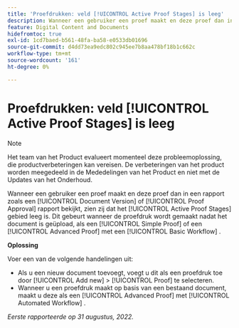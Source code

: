 ```yaml
---
title: 'Proefdrukken: veld [!UICONTROL Active Proof Stages] is leeg'
description: Wanneer een gebruiker een proef maakt en deze proef dan in een rapport zoals een [!UICONTROL Document Version] of [!UICONTROL Proof Approval] rapport bekijkt, zien zij dat het [!UICONTROL Active Proof Stages] gebied leeg is. Dit gebeurt wanneer de proefdruk wordt gemaakt nadat het document is geüpload, als een [!UICONTROL Simple Proof] of een [!UICONTROL Advanced Proof] met een [!UICONTROL Basic Workflow] .
feature: Digital Content and Documents
hidefromtoc: true
exl-id: 1cd7baed-b561-48fa-ba58-e0533db01696
source-git-commit: d4dd73ea9edc802c945ee7b8aa478bf18b1c662c
workflow-type: tm+mt
source-wordcount: '161'
ht-degree: 0%

---
```


# Proefdrukken: veld [!UICONTROL Active Proof Stages] is leeg

<!--Requested article. This Known Issue is on the TOC for both Workfront and Workfront Proof.-->

>[!NOTE]
>
>Het team van het Product evalueert momenteel deze probleemoplossing, die productverbeteringen kan vereisen. De verbeteringen van het product worden meegedeeld in de Mededelingen van het Product en niet met de Updates van het Onderhoud.

Wanneer een gebruiker een proef maakt en deze proef dan in een rapport zoals een [!UICONTROL Document Version] of [!UICONTROL Proof Approval] rapport bekijkt, zien zij dat het [!UICONTROL Active Proof Stages] gebied leeg is. Dit gebeurt wanneer de proefdruk wordt gemaakt nadat het document is geüpload, als een [!UICONTROL Simple Proof] of een [!UICONTROL Advanced Proof] met een [!UICONTROL Basic Workflow] .

**Oplossing**

Voer een van de volgende handelingen uit:

* Als u een nieuw document toevoegt, voegt u dit als een proefdruk toe door [!UICONTROL Add new] > [!UICONTROL Proof] te selecteren.
* Wanneer u een proefdruk maakt op basis van een bestaand document, maakt u deze als een [!UICONTROL Advanced Proof] met [!UICONTROL Automated Workflow] .

_Eerste rapporteerde op 31 augustus, 2022._
